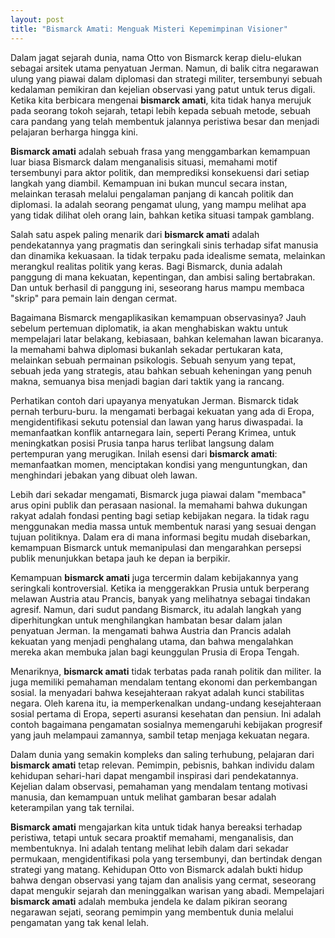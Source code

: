 ```yaml
---
layout: post
title: "Bismarck Amati: Menguak Misteri Kepemimpinan Visioner"
---
```


Dalam jagat sejarah dunia, nama Otto von Bismarck kerap dielu-elukan sebagai arsitek utama penyatuan Jerman. Namun, di balik citra negarawan ulung yang piawai dalam diplomasi dan strategi militer, tersembunyi sebuah kedalaman pemikiran dan kejelian observasi yang patut untuk terus digali. Ketika kita berbicara mengenai **bismarck amati**, kita tidak hanya merujuk pada seorang tokoh sejarah, tetapi lebih kepada sebuah metode, sebuah cara pandang yang telah membentuk jalannya peristiwa besar dan menjadi pelajaran berharga hingga kini.

**Bismarck amati** adalah sebuah frasa yang menggambarkan kemampuan luar biasa Bismarck dalam menganalisis situasi, memahami motif tersembunyi para aktor politik, dan memprediksi konsekuensi dari setiap langkah yang diambil. Kemampuan ini bukan muncul secara instan, melainkan terasah melalui pengalaman panjang di kancah politik dan diplomasi. Ia adalah seorang pengamat ulung, yang mampu melihat apa yang tidak dilihat oleh orang lain, bahkan ketika situasi tampak gamblang.

Salah satu aspek paling menarik dari **bismarck amati** adalah pendekatannya yang pragmatis dan seringkali sinis terhadap sifat manusia dan dinamika kekuasaan. Ia tidak terpaku pada idealisme semata, melainkan merangkul realitas politik yang keras. Bagi Bismarck, dunia adalah panggung di mana kekuatan, kepentingan, dan ambisi saling bertabrakan. Dan untuk berhasil di panggung ini, seseorang harus mampu membaca "skrip" para pemain lain dengan cermat.

Bagaimana Bismarck mengaplikasikan kemampuan observasinya? Jauh sebelum pertemuan diplomatik, ia akan menghabiskan waktu untuk mempelajari latar belakang, kebiasaan, bahkan kelemahan lawan bicaranya. Ia memahami bahwa diplomasi bukanlah sekadar pertukaran kata, melainkan sebuah permainan psikologis. Sebuah senyum yang tepat, sebuah jeda yang strategis, atau bahkan sebuah keheningan yang penuh makna, semuanya bisa menjadi bagian dari taktik yang ia rancang.

Perhatikan contoh dari upayanya menyatukan Jerman. Bismarck tidak pernah terburu-buru. Ia mengamati berbagai kekuatan yang ada di Eropa, mengidentifikasi sekutu potensial dan lawan yang harus diwaspadai. Ia memanfaatkan konflik antarnegara lain, seperti Perang Krimea, untuk meningkatkan posisi Prusia tanpa harus terlibat langsung dalam pertempuran yang merugikan. Inilah esensi dari **bismarck amati**: memanfaatkan momen, menciptakan kondisi yang menguntungkan, dan menghindari jebakan yang dibuat oleh lawan.

Lebih dari sekadar mengamati, Bismarck juga piawai dalam "membaca" arus opini publik dan perasaan nasional. Ia memahami bahwa dukungan rakyat adalah fondasi penting bagi setiap kebijakan negara. Ia tidak ragu menggunakan media massa untuk membentuk narasi yang sesuai dengan tujuan politiknya. Dalam era di mana informasi begitu mudah disebarkan, kemampuan Bismarck untuk memanipulasi dan mengarahkan persepsi publik menunjukkan betapa jauh ke depan ia berpikir.

Kemampuan **bismarck amati** juga tercermin dalam kebijakannya yang seringkali kontroversial. Ketika ia menggerakkan Prusia untuk berperang melawan Austria atau Prancis, banyak yang melihatnya sebagai tindakan agresif. Namun, dari sudut pandang Bismarck, itu adalah langkah yang diperhitungkan untuk menghilangkan hambatan besar dalam jalan penyatuan Jerman. Ia mengamati bahwa Austria dan Prancis adalah kekuatan yang menjadi penghalang utama, dan bahwa mengalahkan mereka akan membuka jalan bagi keunggulan Prusia di Eropa Tengah.

Menariknya, **bismarck amati** tidak terbatas pada ranah politik dan militer. Ia juga memiliki pemahaman mendalam tentang ekonomi dan perkembangan sosial. Ia menyadari bahwa kesejahteraan rakyat adalah kunci stabilitas negara. Oleh karena itu, ia memperkenalkan undang-undang kesejahteraan sosial pertama di Eropa, seperti asuransi kesehatan dan pensiun. Ini adalah contoh bagaimana pengamatan sosialnya memengaruhi kebijakan progresif yang jauh melampaui zamannya, sambil tetap menjaga kekuatan negara.

Dalam dunia yang semakin kompleks dan saling terhubung, pelajaran dari **bismarck amati** tetap relevan. Pemimpin, pebisnis, bahkan individu dalam kehidupan sehari-hari dapat mengambil inspirasi dari pendekatannya. Kejelian dalam observasi, pemahaman yang mendalam tentang motivasi manusia, dan kemampuan untuk melihat gambaran besar adalah keterampilan yang tak ternilai.

**Bismarck amati** mengajarkan kita untuk tidak hanya bereaksi terhadap peristiwa, tetapi untuk secara proaktif memahami, menganalisis, dan membentuknya. Ini adalah tentang melihat lebih dalam dari sekadar permukaan, mengidentifikasi pola yang tersembunyi, dan bertindak dengan strategi yang matang. Kehidupan Otto von Bismarck adalah bukti hidup bahwa dengan observasi yang tajam dan analisis yang cermat, seseorang dapat mengukir sejarah dan meninggalkan warisan yang abadi. Mempelajari **bismarck amati** adalah membuka jendela ke dalam pikiran seorang negarawan sejati, seorang pemimpin yang membentuk dunia melalui pengamatan yang tak kenal lelah.
